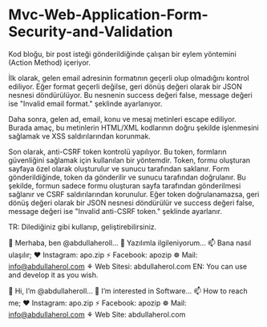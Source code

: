 # Mvc-Web-Application-Form-Security-and-Validation

Kod bloğu, bir post isteği gönderildiğinde çalışan bir eylem yöntemini (Action Method) içeriyor.

İlk olarak, gelen email adresinin formatının geçerli olup olmadığını kontrol ediliyor. Eğer format geçerli değilse, geri dönüş değeri olarak bir JSON nesnesi döndürülüyor. Bu nesnenin success değeri false, message değeri ise "Invalid email format." şeklinde ayarlanıyor.

Daha sonra, gelen ad, email, konu ve mesaj metinleri escape ediliyor. Burada amaç, bu metinlerin HTML/XML kodlarının doğru şekilde işlenmesini sağlamak ve XSS saldırılarından korunmak.

Son olarak, anti-CSRF token kontrolü yapılıyor. Bu token, formların güvenliğini sağlamak için kullanılan bir yöntemdir. Token, formu oluşturan sayfaya özel olarak oluşturulur ve sunucu tarafından saklanır. Form gönderildiğinde, token da gönderilir ve sunucu tarafından doğrulanır. Bu şekilde, formun sadece formu oluşturan sayfa tarafından gönderilmesi sağlanır ve CSRF saldırılarından korunulur. Eğer token doğrulanamazsa, geri dönüş değeri olarak bir JSON nesnesi döndürülür ve success değeri false, message değeri ise "Invalid anti-CSRF token." şeklinde ayarlanır.

TR: Dilediğiniz gibi kullanıp, geliştirebilirsiniz.

👋 Merhaba, ben @abdullaheroll...
👀 Yazılımla ilgileniyorum...
📫 Bana nasıl ulaşılır;
❤ Instagram: apo.zip
⚡ Facebook: apozip
☸ Mail: info@abdullaherol.com
⚘ Web Sitesi: abdullaherol.com
EN: You can use and develop it as you wish.

👋 Hi, I’m @abdullaheroll...
👀 I’m interested in Software...
📫 How to reach me;
❤ Instagram: apo.zip
⚡ Facebook: apozip
☸ Mail: info@abdullaherol.com
⚘ Web Site: abdullaherol.com
